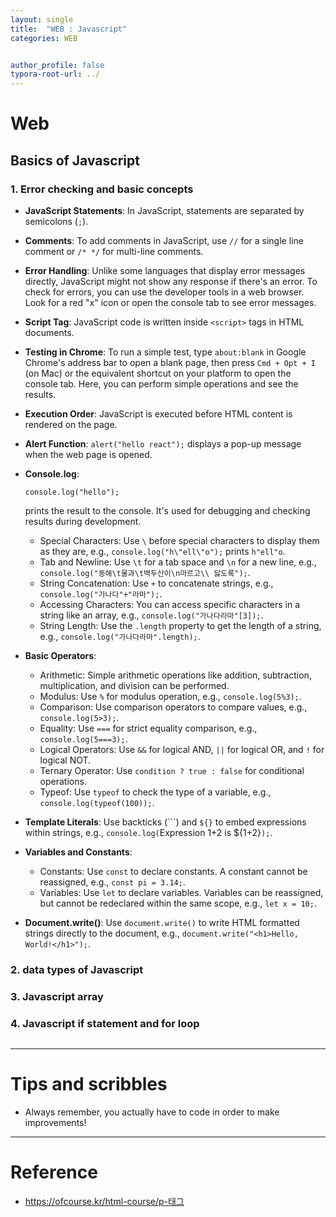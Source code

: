 ```yaml
---
layout: single
title:  "WEB : Javascript"
categories: WEB


author_profile: false
typora-root-url: ../
---
```


# Web

## Basics of Javascript

### 1. Error checking and basic concepts

- **JavaScript Statements**: In JavaScript, statements are separated by semicolons (`;`).

- **Comments**: To add comments in JavaScript, use `//` for a single line comment or `/* */` for multi-line comments.

- **Error Handling**: Unlike some languages that display error messages directly, JavaScript might not show any response if there's an error. To check for errors, you can use the developer tools in a web browser. Look for a red "x" icon or open the console tab to see error messages.

- **Script Tag**: JavaScript code is written inside `<script>` tags in HTML documents.

- **Testing in Chrome**: To run a simple test, type `about:blank` in Google Chrome's address bar to open a blank page, then press `Cmd + Opt + I` (on Mac) or the equivalent shortcut on your platform to open the console tab. Here, you can perform simple operations and see the results.

- **Execution Order**: JavaScript is executed before HTML content is rendered on the page.

- **Alert Function**: `alert("hello react");` displays a pop-up message when the web page is opened.

- **Console.log**: 

  ```
  console.log("hello");
  ```

   prints the result to the console. It's used for debugging and checking results during development.

  - Special Characters: Use `\` before special characters to display them as they are, e.g., `console.log("h\"ell\"o");` prints `h"ell"o`.
  - Tab and Newline: Use `\t` for a tab space and `\n` for a new line, e.g., `console.log("동해\t물과\t백두산이\n마르고\\ 닳도록");`.
  - String Concatenation: Use `+` to concatenate strings, e.g., `console.log("가나다"+"라마");`.
  - Accessing Characters: You can access specific characters in a string like an array, e.g., `console.log("가나다라마"[3]);`.
  - String Length: Use the `.length` property to get the length of a string, e.g., `console.log("가나다라마".length);`.

- **Basic Operators**:

  - Arithmetic: Simple arithmetic operations like addition, subtraction, multiplication, and division can be performed.
  - Modulus: Use `%` for modulus operation, e.g., `console.log(5%3);`.
  - Comparison: Use comparison operators to compare values, e.g., `console.log(5>3);`.
  - Equality: Use `===` for strict equality comparison, e.g., `console.log(5===3);`.
  - Logical Operators: Use `&&` for logical AND, `||` for logical OR, and `!` for logical NOT.
  - Ternary Operator: Use `condition ? true : false` for conditional operations.
  - Typeof: Use `typeof` to check the type of a variable, e.g., `console.log(typeof(100));`.

- **Template Literals**: Use backticks (```) and `${}` to embed expressions within strings, e.g., `console.log(`Expression 1+2 is ${1+2}`);`.

- **Variables and Constants**:

  - Constants: Use `const` to declare constants. A constant cannot be reassigned, e.g., `const pi = 3.14;`.
  - Variables: Use `let` to declare variables. Variables can be reassigned, but cannot be redeclared within the same scope, e.g., `let x = 10;`.

- **Document.write()**: Use `document.write()` to write HTML formatted strings directly to the document, e.g., `document.write("<h1>Hello, World!</h1>");`.

### 2. data types of Javascript

### 3. Javascript array

### 4. Javascript if statement and for loop 

```javasc

```







---

# Tips and scribbles

* Always remember, you actually have to code in order to make improvements!

  


---

# Reference

* https://ofcourse.kr/html-course/p-태그

